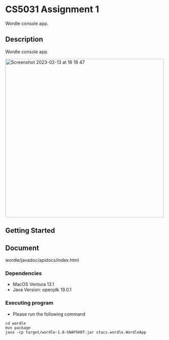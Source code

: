 # CS5031 Assignment 1

Wordle console app.

## Description

Wordle console app.

<img width="499" alt="Screenshot 2023-02-13 at 16 18 47" src="https://user-images.githubusercontent.com/118636537/218513071-4f7a4cd8-9a3d-4dec-b402-4954c9a20222.png">

## Getting Started

## Document

wordle/javadoc/apidocs/index.html

### Dependencies

* MacOS Ventura 13.1
* Java Version: openjdk 19.0.1

### Executing program

* Please run the following command
```
cd wordle
mvn package
java -cp target/wordle-1.0-SNAPSHOT.jar stacs.wordle.WordleApp
```
